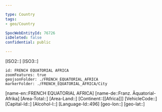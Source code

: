 ```yaml
---

type: Country
tags:
- geo/Country

SpocWebEntityId: 76726
isDeleted: false
confidential: public

---
```

[ISO2::]
[ISO3::]
```leaflet
id: FRENCH EQUATORIAL AFRICA
zoomFeatures: true
geojsonFolder: ./FRENCH_EQUATORIAL_AFRICA
markerFolder: ./FRENCH_EQUATORIAL_AFRICA/City
```

[name-en::FRENCH EQUATORIAL AFRICA]
[name-de::Franz. Äquatorial-Afrika]
[Area-Total::]
[Area-Land::]
[Continent::[[Africa]]]
[VehicleCode::]
[Capital-Id::]
[Alcohol-l::]
[Language-Id::496]
[geo-lon::]
[geo-lat::]

